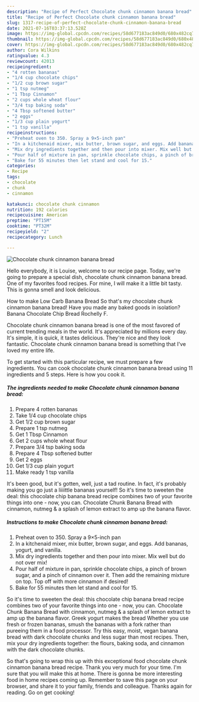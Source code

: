 ```yaml
---
description: "Recipe of Perfect Chocolate chunk cinnamon banana bread"
title: "Recipe of Perfect Chocolate chunk cinnamon banana bread"
slug: 1317-recipe-of-perfect-chocolate-chunk-cinnamon-banana-bread
date: 2021-07-16T03:37:13.528Z
image: https://img-global.cpcdn.com/recipes/58d677183ac849d0/680x482cq70/chocolate-chunk-cinnamon-banana-bread-recipe-main-photo.jpg
thumbnail: https://img-global.cpcdn.com/recipes/58d677183ac849d0/680x482cq70/chocolate-chunk-cinnamon-banana-bread-recipe-main-photo.jpg
cover: https://img-global.cpcdn.com/recipes/58d677183ac849d0/680x482cq70/chocolate-chunk-cinnamon-banana-bread-recipe-main-photo.jpg
author: Cora Wilkins
ratingvalue: 4.3
reviewcount: 42013
recipeingredient:
- "4 rotten bananas"
- "1/4 cup chocolate chips"
- "1/2 cup brown sugar"
- "1 tsp nutmeg"
- "1 Tbsp Cinnamon"
- "2 cups whole wheat flour"
- "3/4 tsp baking soda"
- "4 Tbsp softened butter"
- "2 eggs"
- "1/3 cup plain yogurt"
- "1 tsp vanilla"
recipeinstructions:
- "Preheat oven to 350. Spray a 9×5-inch pan"
- "In a kitchenaid mixer, mix butter, brown sugar, and eggs. Add bananas, yogurt, and vanilla."
- "Mix dry ingredients together and then pour into mixer. Mix well but do not over mix!"
- "Pour half of mixture in pan, sprinkle chocolate chips, a pinch of brown sugar, and a pinch of cinnamon over it. Then add the remaining mixture on top. Top off with more cinnamon if desired!"
- "Bake for 55 minutes then let stand and cool for 15."
categories:
- Recipe
tags:
- chocolate
- chunk
- cinnamon

katakunci: chocolate chunk cinnamon 
nutrition: 192 calories
recipecuisine: American
preptime: "PT15M"
cooktime: "PT32M"
recipeyield: "2"
recipecategory: Lunch

---
```



![Chocolate chunk cinnamon banana bread](https://img-global.cpcdn.com/recipes/58d677183ac849d0/680x482cq70/chocolate-chunk-cinnamon-banana-bread-recipe-main-photo.jpg)

Hello everybody, it is Louise, welcome to our recipe page. Today, we're going to prepare a special dish, chocolate chunk cinnamon banana bread. One of my favorites food recipes. For mine, I will make it a little bit tasty. This is gonna smell and look delicious.

How to make Low Carb Banana Bread So that&#39;s my chocolate chunk cinnamon banana bread! Have you made any baked goods in isolation? Banana Chocolate Chip Bread Rochelly F.

Chocolate chunk cinnamon banana bread is one of the most favored of current trending meals in the world. It's appreciated by millions every day. It's simple, it is quick, it tastes delicious. They're nice and they look fantastic. Chocolate chunk cinnamon banana bread is something that I've loved my entire life.


To get started with this particular recipe, we must prepare a few ingredients. You can cook chocolate chunk cinnamon banana bread using 11 ingredients and 5 steps. Here is how you cook it.

<!--inarticleads1-->

##### The ingredients needed to make Chocolate chunk cinnamon banana bread:

1. Prepare 4 rotten bananas
1. Take 1/4 cup chocolate chips
1. Get 1/2 cup brown sugar
1. Prepare 1 tsp nutmeg
1. Get 1 Tbsp Cinnamon
1. Get 2 cups whole wheat flour
1. Prepare 3/4 tsp baking soda
1. Prepare 4 Tbsp softened butter
1. Get 2 eggs
1. Get 1/3 cup plain yogurt
1. Make ready 1 tsp vanilla


It&#39;s been good, but it&#39;s gotten, well, just a tad routine. In fact, it&#39;s probably making you go just a liiiittle bananas yourself! So it&#39;s time to sweeten the deal: this chocolate chip banana bread recipe combines two of your favorite things into one - now, you can. Chocolate Chunk Banana Bread with cinnamon, nutmeg &amp; a splash of lemon extract to amp up the banana flavor. 

<!--inarticleads2-->

##### Instructions to make Chocolate chunk cinnamon banana bread:

1. Preheat oven to 350. Spray a 9×5-inch pan
1. In a kitchenaid mixer, mix butter, brown sugar, and eggs. Add bananas, yogurt, and vanilla.
1. Mix dry ingredients together and then pour into mixer. Mix well but do not over mix!
1. Pour half of mixture in pan, sprinkle chocolate chips, a pinch of brown sugar, and a pinch of cinnamon over it. Then add the remaining mixture on top. Top off with more cinnamon if desired!
1. Bake for 55 minutes then let stand and cool for 15.


So it&#39;s time to sweeten the deal: this chocolate chip banana bread recipe combines two of your favorite things into one - now, you can. Chocolate Chunk Banana Bread with cinnamon, nutmeg &amp; a splash of lemon extract to amp up the banana flavor. Greek yogurt makes the bread Whether you use fresh or frozen bananas, smush the bananas with a fork rather than pureeing them in a food processor. Try this easy, moist, vegan banana bread with dark chocolate chunks and less sugar than most recipes. Then, mix your dry ingredients together: the flours, baking soda, and cinnamon with the dark chocolate chunks. 

So that's going to wrap this up with this exceptional food chocolate chunk cinnamon banana bread recipe. Thank you very much for your time. I'm sure that you will make this at home. There is gonna be more interesting food in home recipes coming up. Remember to save this page on your browser, and share it to your family, friends and colleague. Thanks again for reading. Go on get cooking!
